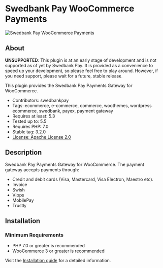 # Swedbank Pay WooCommerce Payments

![Swedbank Pay WooCommerce Payments][opengraph-image]

## About

**UNSUPPORTED**: This plugin is at an early stage of development and is not
supported as of yet by Swedbank Pay. It is provided as a convenience to speed
up your development, so please feel free to play around. However, if you need
support, please wait for a future, stable release.

This plugin provides the Swedbank Pay Payments Gateway for WooCommerce.

* Contributors: swedbankpay
* Tags: ecommerce, e-commerce, commerce, woothemes, wordpress ecommerce, swedbank, payex, payment gateway
* Requires at least: 5.3
* Tested up to: 5.5
* Requires PHP: 7.0
* Stable tag: 3.2.0
* [License: Apache License 2.0](http://www.apache.org/licenses/LICENSE-2.0)

## Description

Swedbank Pay Payments Gateway for WooCommerce. The payment gateway accepts payments through:

* Credit and debit cards (Visa, Mastercard, Visa Electron, Maestro etc).
* Invoice
* Swish
* Vipps
* MobilePay
* Trustly

## Installation

### Minimum Requirements

* PHP 7.0 or greater is recommended
* WooCommerce 3 or greater is recommended

Visit the [Installation guide](https://github.com/SwedbankPay/swedbank-pay-woocommerce-payments/blob/master/installation-guide.md) for a detailed information.

[opengraph-image]: https://repository-images.githubusercontent.com/211837870/4a78b280-53ed-11ea-88bb-6bd0c3f27407
